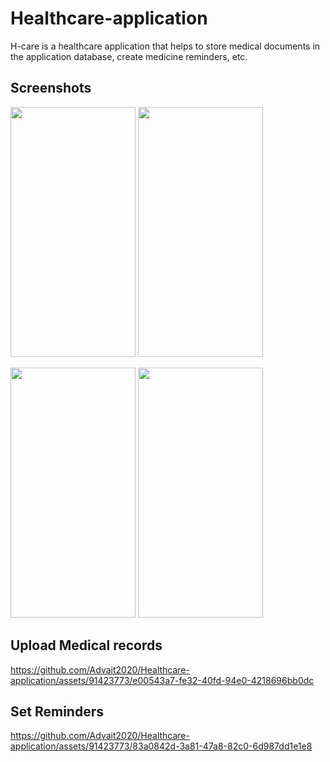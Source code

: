 # Healthcare-application

H-care is a healthcare application that helps to store medical documents in the application database, create medicine reminders, etc. 

## Screenshots 
<img src="https://github.com/Advait2020/Healthcare-application/assets/91423773/d3bacfbc-f3d0-4fea-96ea-a93718b3d9b5" width="200" height="400">    <img src="https://github.com/Advait2020/Healthcare-application/assets/91423773/b4d9c9da-a60c-43be-951b-9c571750fc36" width="200" height="400">

<img src="https://github.com/Advait2020/Healthcare-application/assets/91423773/996da429-5dae-4da5-88c6-1f7b71482cad" width="200" height="400">   <img src="https://github.com/Advait2020/Healthcare-application/assets/91423773/749c2be1-868f-4444-b649-fd22099000b4" width="200" height="400">

##  Upload Medical records 
https://github.com/Advait2020/Healthcare-application/assets/91423773/e00543a7-fe32-40fd-94e0-4218696bb0dc    

## Set Reminders 
https://github.com/Advait2020/Healthcare-application/assets/91423773/83a0842d-3a81-47a8-82c0-6d987dd1e1e8

